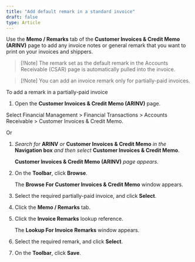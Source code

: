 ```yaml
---
title: "Add default remark in a standard invoice"
draft: false
type: Article
---
```


Use the **Memo / Remarks** tab of the **Customer Invoices & Credit Memo (ARINV)** page to add any invoice notes or general remark that you want to print on your invoices and shippers.

> [!Note] The remark set as the default remark in the Accounts Receivable (CSAR) page is automatically pulled into the invoice.

> [!Note] You can add an invoice remark only for partially-paid invoices.

To add a remark in a partially-paid invoice

1.  Open the **Customer Invoices & Credit Memo (ARINV)** page.

Select Financial Management > Financial Transactions > Accounts Receivable > Customer Invoices & Credit Memo.

Or

1.  *Search for* **ARINV** *or* **Customer Invoices & Credit Memo** *in the* **Navigation box** *and then select* **Customer Invoices & Credit Memo**.

    **Customer Invoices & Credit Memo (ARINV)** *page appears.*

2.  On the **Toolbar**, click **Browse**.

    The **Browse For Customer Invoices & Credit Memo** window appears.

3.  Select the required partially-paid invoice, and click **Select**.
4.  Click the **Memo / Remarks** tab.
5.  Click the **Invoice Remarks** lookup reference.

    The **Lookup For Invoice Remarks** window appears.

6.  Select the required remark, and click **Select**.
7.  On the **Toolbar**, click **Save**.